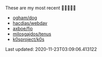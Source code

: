 These are my most recent 🌟🌟🌟🌟🌟

* [ogham/dog](https://github.com/ogham/dog)
* [hacdias/webdav](https://github.com/hacdias/webdav)
* [axboe/fio](https://github.com/axboe/fio)
* [milosgajdos/tenus](https://github.com/milosgajdos/tenus)
* [k0sproject/k0s](https://github.com/k0sproject/k0s)

Last updated: 2020-11-23T03:09:06.413122
